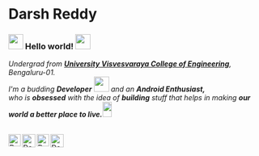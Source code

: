 # Darsh Reddy&nbsp;

### <img src="https://github.com/TheDudeThatCode/TheDudeThatCode/blob/master/Assets/Hi.gif" width="29px" height="30px"> Hello world!&nbsp;<img src="https://github.com/TheDudeThatCode/TheDudeThatCode/blob/master/Assets/Earth.gif" width="30px" height="30px">

<p>
  <em>
    Undergrad from <a href="https://www.uvce.ac.in/"> <b>University Visvesvaraya College of Engineering</b></a>, Bengaluru-01. <br>
    I'm a budding <b>Developer</b> <img src="https://github.com/TheDudeThatCode/TheDudeThatCode/blob/master/Assets/Developer.gif" width="30px" height="30px"> and an <b>Android Enthusiast,</b>&nbsp;<br>who is <b>obsessed</b>
    with the idea of <b>building</b> stuff that helps in making <b>our world a better place to live.</b><img src="https://github.com/TheDudeThatCode/TheDudeThatCode/blob/master/Assets/Rocket.gif" width="18px" height="30px">
  </em>  
</p>
<br>

  <a href="https://in.linkedin.com/in/DarshReddy">
    <img align="left" alt="Darsh Reddy | Linkedin" width="24px" src="https://github.com/TheDudeThatCode/TheDudeThatCode/blob/master/Assets/Linkedin.svg" />
  </a>
  <a href="https://twitter.com/darsh__reddy">
    <img align="left" alt="Darsh Reddy | Twitter" width="26px" src="https://github.com/TheDudeThatCode/TheDudeThatCode/blob/master/Assets/Twitter.svg" />
  </a>
  <a href="https://www.instagram.com/eddy__shan">
    <img align="left" alt="Darsh Reddy | Instagram" width="24px" src="https://github.com/TheDudeThatCode/TheDudeThatCode/blob/master/Assets/Instagram.svg" />
  </a>
  <a href="mailto:darshreddy14@gmail.com">
    <img align="left" alt="Darsh Reddy | Gmail" width="26px" src="https://github.com/TheDudeThatCode/TheDudeThatCode/blob/master/Assets/Gmail.svg" />
  </a>
